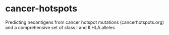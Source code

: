 # cancer-hotspots
Predicting neoantigens from cancer hotspot mutations (cancerhotspots.org) and a comprehensive set of class I and II HLA alleles
